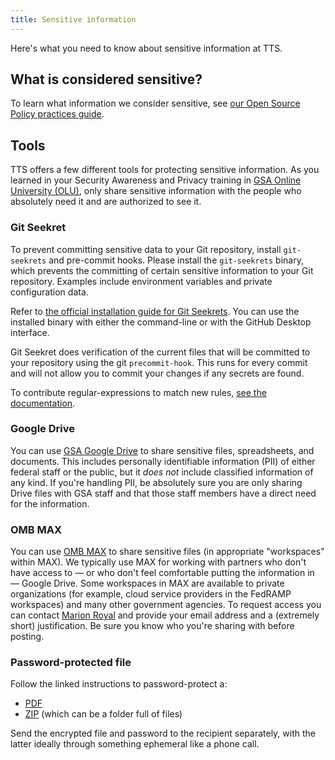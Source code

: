 ```yaml
---
title: Sensitive information
---
```


Here's what you need to know about sensitive information at TTS.

## What is considered sensitive?

To learn what information we consider sensitive, see [our Open Source Policy practices guide](https://github.com/18F/open-source-policy/blob/master/practice.md#protecting-sensitive-information).

## Tools

TTS offers a few different tools for protecting sensitive information. As you learned in your Security Awareness and Privacy training in [GSA Online University (OLU)](https://gsaolu.gsa.gov), only share sensitive information with the people who absolutely need it and are authorized to see it.

### Git Seekret

To prevent committing sensitive data to your Git repository, install
`git-seekrets` and pre-commit hooks. Please install the `git-seekrets` binary,
which prevents the committing of certain sensitive information to your Git
repository. Examples include environment variables and private configuration data.

Refer to [the official installation guide for Git
Seekrets](https://github.com/18F/laptop#want-to-install-just-git-seekret). You can use the
installed binary with either the command-line or with the GitHub
Desktop interface.

Git Seekret does verification of the current files that will be committed to
your repository using the git `precommit-hook`. This runs for every commit and
will not allow you to commit your changes if any secrets are found.

To contribute regular-expressions to match new rules, [see the
documentation](https://github.com/18F/laptop#git-seekret).

### Google Drive

You can use [GSA Google Drive](../google-drive/) to share sensitive files, spreadsheets, and documents. This includes personally identifiable information (PII) of either federal staff or the public, but it *does not* include classified information of any kind. If you're handling PII, be absolutely sure you are only sharing Drive files with GSA staff and that those staff members have a direct need for the information.

### OMB MAX

You can use [OMB MAX](https://max.omb.gov/) to share sensitive files (in appropriate "workspaces" within MAX). We typically use MAX for working with partners who don't have access to — or who don't feel comfortable putting the information in — Google Drive. Some workspaces in MAX are available to private organizations (for example, cloud service providers in the FedRAMP workspaces) and many other government agencies. To request access you can contact [Marion Royal](https://gsa-tts.slack.com/messages/@marion) and provide your email address and a (extremely short) justification. Be sure you know who you're sharing with before posting.

### Password-protected file

Follow the linked instructions to password-protect a:

* [PDF](https://support.apple.com/guide/preview/password-protect-a-pdf-prvw587dd90f/mac)
* [ZIP](http://osxdaily.com/2012/01/07/set-zip-password-mac-os-x/) (which can be a folder full of files)

Send the encrypted file and password to the recipient separately, with the latter ideally through something ephemeral like a phone call.
